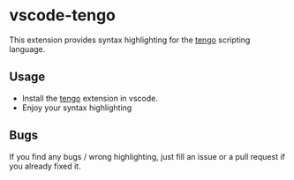 # vscode-tengo

This extension provides syntax highlighting for the [tengo](https://github.com/d5/tengo) scripting language.

## Usage

- Install the [tengo](https://marketplace.visualstudio.com/items?itemName=Lissein.tengo) extension in vscode.
- Enjoy your syntax highlighting

## Bugs

If you find any bugs / wrong highlighting, just fill an issue or a pull request if you already fixed it.
